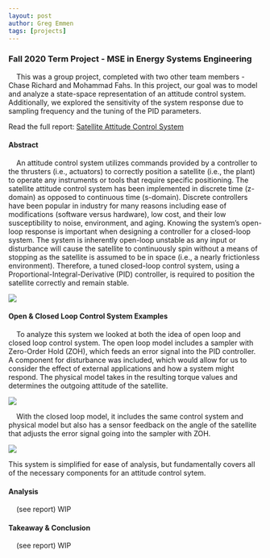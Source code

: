 ```yaml
---
layout: post
author: Greg Emmen
tags: [projects]
---
```


### Fall 2020 Term Project - MSE in Energy Systems Engineering
&nbsp;&nbsp;&nbsp;&nbsp;This was a group project, completed with two other team members - Chase Richard and Mohammad Fahs. In this project, our goal was to model and analyze a state-space representation of an attitude control system. Additionally, we explored the sensitivity of the system response due to sampling frequency and the tuning of the PID parameters.

Read the full report: <a href="https://github.com/G-Emmen/G-Emmen.github.io/raw/main/docs/assets/pdf/SatelliteControl.pdf" target="_blank">Satellite Attitude Control System</a>

#### Abstract
&nbsp;&nbsp;&nbsp;&nbsp;An attitude control system utilizes commands provided by a controller to the thrusters (i.e., actuators) to correctly position a satellite (i.e., the plant) to operate any instruments or tools that require specific positioning. The satellite attitude control system has been implemented in discrete time (z-domain) as opposed to continuous time (s-domain). Discrete controllers have been popular in industry for many reasons
including ease of modifications (software versus hardware), low cost, and their low susceptibility to noise, environment, and aging. Knowing the system’s open-loop response is important when designing a controller for a closed-loop system. The system is inherently open-loop unstable as any input or disturbance
will cause the satellite to continuously spin without a means of stopping as the satellite is assumed to be in space (i.e., a nearly frictionless environment). Therefore, a tuned closed-loop control system, using a Proportional-Integral-Derivative (PID) controller, is required to position the satellite correctly and remain stable.

<img src="/assets/img/satellite_graphic.png" class="center">

#### Open & Closed Loop Control System Examples
&nbsp;&nbsp;&nbsp;&nbsp;To analyze this system we looked at both the idea of open loop and closed loop control system. The open loop model includes a sampler with Zero-Order Hold (ZOH), which feeds an error signal into the PID controller. A component for disturbance was included, which would allow for us to consider the effect of external applications and how a system might respond. The physical model takes in the resulting torque values and determines the outgoing attitude of the satellite.

<img src="/assets/img/open_loop.png">

&nbsp;&nbsp;&nbsp;&nbsp;With the closed loop model, it includes the same control system and physical model but also has a sensor feedback on the angle of the satellite that adjusts the error signal going into the sampler with ZOH.

<img src="/assets/img/closed_loop.png">

This system is simplified for ease of analysis, but fundamentally covers all of the necessary components for an attitude control sytem.

#### Analysis
&nbsp;&nbsp;&nbsp;&nbsp;(see report) WIP

#### Takeaway & Conclusion
&nbsp;&nbsp;&nbsp;&nbsp;(see report) WIP